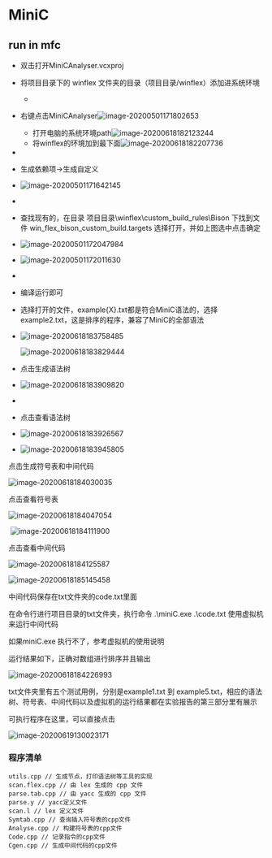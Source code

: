# MiniC

## run in mfc

- 双击打开MiniCAnalyser.vcxproj

- 将项目目录下的 winflex 文件夹的目录（项目目录/winflex）添加进系统环境

  - 
- 右键点击MiniCAnalyser![image-20200501171802653](C:\Users\11500\AppData\Roaming\Typora\typora-user-images\image-20200501171802653.png)
  - 打开电脑的系统环境path![image-20200618182123244](C:\Users\11500\AppData\Roaming\Typora\typora-user-images\image-20200618182123244.png)
  - 将winflex的环境加到最下面![image-20200618182207736](C:\Users\11500\AppData\Roaming\Typora\typora-user-images\image-20200618182207736.png)

- 

- 生成依赖项->生成自定义

- ![image-20200501171642145](C:\Users\11500\AppData\Roaming\Typora\typora-user-images\image-20200501171642145.png)

- 

- 查找现有的，在目录 项目目录\winflex\custom_build_rules\Bison 下找到文件 win_flex_bison_custom_build.targets 选择打开，并如上图选中点击确定

- ![image-20200501172047984](C:\Users\11500\AppData\Roaming\Typora\typora-user-images\image-20200501172047984.png)

- ![image-20200501172011630](C:\Users\11500\AppData\Roaming\Typora\typora-user-images\image-20200501172011630.png)

- 

- 编译运行即可

- 选择打开的文件，example{X}.txt都是符合MiniC语法的，选择example2.txt，这是排序的程序，兼容了MiniC的全部语法

- ![image-20200618183758485](C:\Users\11500\AppData\Roaming\Typora\typora-user-images\image-20200618183758485.png)

  ![image-20200618183829444](C:\Users\11500\AppData\Roaming\Typora\typora-user-images\image-20200618183829444.png)

  

- 点击生成语法树

- ![image-20200618183909820](C:\Users\11500\AppData\Roaming\Typora\typora-user-images\image-20200618183909820.png)

- 

- 点击查看语法树

- ![image-20200618183926567](C:\Users\11500\AppData\Roaming\Typora\typora-user-images\image-20200618183926567.png)

- ![image-20200618183945805](C:\Users\11500\AppData\Roaming\Typora\typora-user-images\image-20200618183945805.png)



点击生成符号表和中间代码

![image-20200618184030035](C:\Users\11500\AppData\Roaming\Typora\typora-user-images\image-20200618184030035.png)



点击查看符号表

![image-20200618184047054](C:\Users\11500\AppData\Roaming\Typora\typora-user-images\image-20200618184047054.png)



​	![image-20200618184111900](C:\Users\11500\AppData\Roaming\Typora\typora-user-images\image-20200618184111900.png)



点击查看中间代码

![image-20200618184125587](C:\Users\11500\AppData\Roaming\Typora\typora-user-images\image-20200618184125587.png)

![image-20200618185145458](C:\Users\11500\AppData\Roaming\Typora\typora-user-images\image-20200618185145458.png)

中间代码保存在txt文件夹的code.txt里面

在命令行进行项目目录的txt文件夹，执行命令 .\miniC.exe .\code.txt  使用虚拟机来运行中间代码

如果miniC.exe 执行不了，参考虚拟机的使用说明

运行结果如下，正确对数组进行排序并且输出

![image-20200618184226993](C:\Users\11500\AppData\Roaming\Typora\typora-user-images\image-20200618184226993.png)



txt文件夹里有五个测试用例，分别是example1.txt 到 example5.txt，相应的语法树、符号表、中间代码以及虚拟机的运行结果都在实验报告的第三部分里有展示



可执行程序在这里，可以直接点击

![image-20200619130023171](C:\Users\11500\AppData\Roaming\Typora\typora-user-images\image-20200619130023171.png)



### 程序清单

```
utils.cpp // 生成节点，打印语法树等工具的实现
scan.flex.cpp // 由 lex 生成的 cpp 文件
parse.tab.cpp // 由 yacc 生成的 cpp 文件
parse.y // yacc定义文件
scan.l // lex 定义文件
Symtab.cpp // 查询插入符号表的cpp文件
Analyse.cpp // 构建符号表的cpp文件
Code.cpp // 记录指令的cpp文件
Cgen.cpp // 生成中间代码的cpp文件
```

